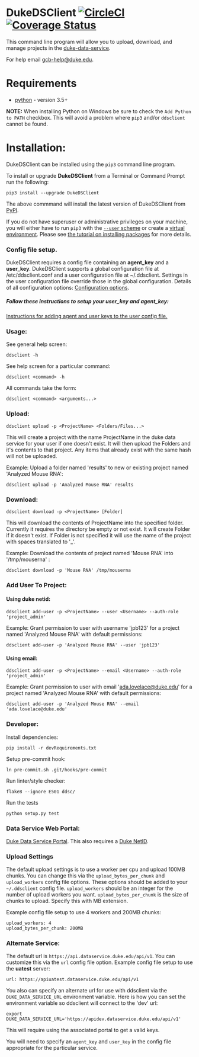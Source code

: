 # DukeDSClient [![CircleCI](https://circleci.com/gh/Duke-GCB/DukeDSClient.svg?style=svg)](https://circleci.com/gh/Duke-GCB/DukeDSClient) [![Coverage Status](https://coveralls.io/repos/github/Duke-GCB/DukeDSClient/badge.svg)](https://coveralls.io/github/Duke-GCB/DukeDSClient)

This command line program will allow you to upload, download, and manage projects in the [duke-data-service](https://github.com/Duke-Translational-Bioinformatics/duke-data-service).

For help email <gcb-help@duke.edu>.


# Requirements

- [python](https://www.python.org/) - version 3.5+

__NOTE:__ When installing Python on Windows be sure to check the `Add Python to PATH` checkbox. This will avoid a problem where `pip3` and/or `ddsclient` cannot be found. 

# Installation:

DukeDSClient can be installed using the `pip3` command line program.

To install or upgrade **DukeDSClient** from a Terminal or Command Prompt run the following:
```
pip3 install --upgrade DukeDSClient
```

The above commmand will install the latest version of DukeDSClient from [PyPI](https://pypi.org/project/DukeDSClient/).

If you do not have superuser or administrative privileges on your machine, you will either have to run `pip3` with the [`--user` scheme](https://docs.python.org/3/install/index.html#alternate-installation-the-user-scheme) or create a [virtual environment](https://packaging.python.org/tutorials/installing-packages/#creating-virtual-environments).
Please see [the tutorial on installing packages](https://packaging.python.org/tutorials/installing-packages/) for more details.

### Config file setup.

DukeDSClient requires a config file containing an __agent_key__ and a __user_key__.
DukeDSClient supports a global configuration file at /etc/ddsclient.conf and a user configuration file at ~/.ddsclient.
Settings in the user configuration file override those in the global configuration.
Details of all configuration options: [Configuration options](https://github.com/Duke-GCB/DukeDSClient/wiki/Configuration).

#####  Follow these instructions to setup your __user_key__ and  __agent_key__:

[Instructions for adding agent and user keys to the user config file.](https://github.com/Duke-GCB/DukeDSClient/wiki/Agent-User-Keys-(setup))

### Usage:
See general help screen:

```
ddsclient -h
```

See help screen for a particular command:

```
ddsclient <command> -h
```

All commands take the form:
```
ddsclient <command> <arguments...>
```

### Upload:

```
ddsclient upload -p <ProjectName> <Folders/Files...>
```

This will create a project with the name ProjectName in the duke data service for your user if one doesn't exist.
It will then upload the Folders and it's contents to that project.
Any items that already exist with the same hash will not be uploaded.


Example: Upload a folder named 'results' to new or existing project named 'Analyzed Mouse RNA':

```
ddsclient upload -p 'Analyzed Mouse RNA' results
```

### Download:

```
ddsclient download -p <ProjectName> [Folder]
```

This will download the contents of ProjectName into the specified folder.
Currently it requires the directory be empty or not exist.
It will create Folder if it doesn't exist.
If Folder is not specified it will use the name of the project with spaces translated to '_'.

Example: Download the contents of project named 'Mouse RNA' into '/tmp/mouserna' :

```
ddsclient download -p 'Mouse RNA' /tmp/mouserna
```

### Add User To Project:

#### Using duke netid:

```
ddsclient add-user -p <ProjectName> --user <Username> --auth-role 'project_admin'
```

Example: Grant permission to user with username 'jpb123' for a project named 'Analyzed Mouse RNA' with default permissions:

```
ddsclient add-user -p 'Analyzed Mouse RNA' --user 'jpb123'
```

#### Using email:

```
ddsclient add-user -p <ProjectName> --email <Username> --auth-role 'project_admin'
```

Example: Grant permission to user with email 'ada.lovelace@duke.edu' for a project named 'Analyzed Mouse RNA' with default permissions:

```
ddsclient add-user -p 'Analyzed Mouse RNA' --email 'ada.lovelace@duke.edu'
```


### Developer:

Install dependencies:
```
pip install -r devRequirements.txt
```

Setup pre-commit hook:
```
ln pre-commit.sh .git/hooks/pre-commit
```

Run linter/style checker:
```
flake8 --ignore E501 ddsc/
```

Run the tests
```
python setup.py test
```



### Data Service Web Portal:
[Duke Data Service Portal](https://dataservice.duke.edu).
This also requires a [Duke NetID](https://oit.duke.edu/email-accounts/netid/).

### Upload Settings
The default upload settings is to use a worker per cpu and upload 100MB chunks.
You can change this via the `upload_bytes_per_chunk` and `upload_workers` config file options.
These options should be added to your `~/.ddsclient` config file.
`upload_workers` should be an integer for the number of upload workers you want.
`upload_bytes_per_chunk` is the size of chunks to upload. Specify this with MB extension.

Example config file setup to use 4 workers and 200MB chunks:
```
upload_workers: 4
upload_bytes_per_chunk: 200MB
```

### Alternate Service:
The default url is `https://api.dataservice.duke.edu/api/v1`.
You can customize this via the `url` config file option.
Example config file setup to use the __uatest__ server:
```
url: https://apiuatest.dataservice.duke.edu/api/v1
```

You also can specify an alternate url for use with ddsclient via the `DUKE_DATA_SERVICE_URL` environment variable.
Here is how you can set the environment variable so ddsclient will connect to the 'dev' url:
```
export DUKE_DATA_SERVICE_URL='https://apidev.dataservice.duke.edu/api/v1'
```
This will require using the associated portal to get a valid keys.

You will need to specify an `agent_key` and `user_key` in the config file appropriate for the particular service.



